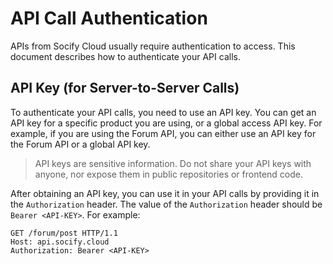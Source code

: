 # API Call Authentication

APIs from Socify Cloud usually require authentication to access. This document describes how to authenticate your API calls.

## API Key (for Server-to-Server Calls)

To authenticate your API calls, you need to use an API key. You can get an API key for a specific product you are using, or a global access API key. For example, if you are using the Forum API, you can either use an API key for the Forum API or a global API key. 

> API keys are sensitive information. Do not share your API keys with anyone, nor expose them in public repositories or frontend code.

After obtaining an API key, you can use it in your API calls by providing it in the `Authorization` header. The value of the `Authorization` header should be `Bearer <API-KEY>`. For example:

```http
GET /forum/post HTTP/1.1
Host: api.socify.cloud
Authorization: Bearer <API-KEY>
```